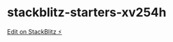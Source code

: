 # stackblitz-starters-xv254h

[Edit on StackBlitz ⚡️](https://stackblitz.com/edit/stackblitz-starters-xv254h)
